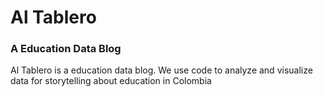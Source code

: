 <h1>Al Tablero</h1>
<h3>A Education Data Blog</h3>

<p>Al Tablero is a education data blog. We use code to analyze and visualize data for storytelling about education in Colombia</p>

